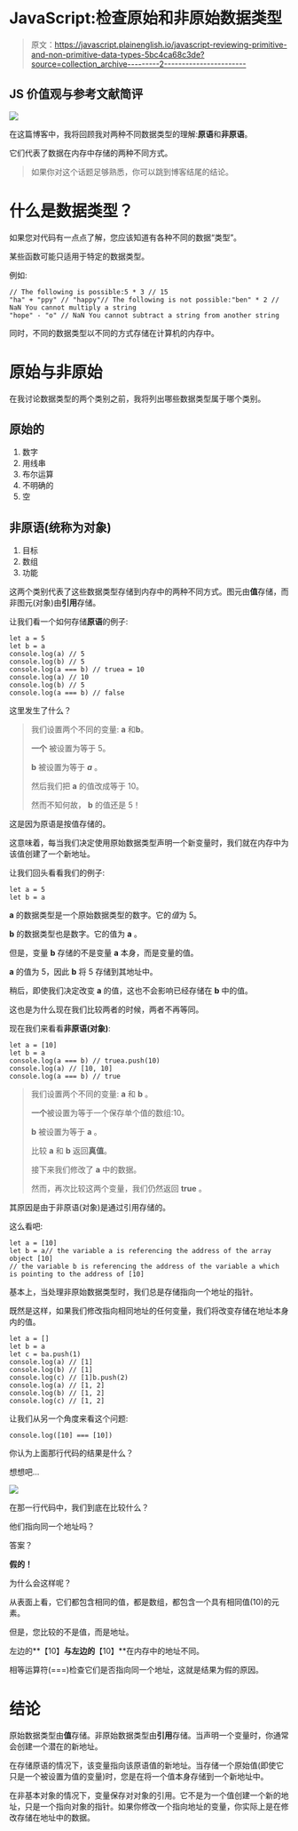 # JavaScript:检查原始和非原始数据类型

> 原文：<https://javascript.plainenglish.io/javascript-reviewing-primitive-and-non-primitive-data-types-5bc4ca68c3de?source=collection_archive---------2----------------------->

## JS 价值观与参考文献简评

![](img/72ea0491a6f3f8b8b62456044fd3820d.png)

在这篇博客中，我将回顾我对两种不同数据类型的理解:**原语**和**非原语**。

它们代表了数据在内存中存储的两种不同方式。

> 如果你对这个话题足够熟悉，你可以跳到博客结尾的结论。

# 什么是数据类型？

如果您对代码有一点点了解，您应该知道有各种不同的数据“类型”。

某些函数可能只适用于特定的数据类型。

例如:

```
// The following is possible:5 * 3 // 15
"ha" + "ppy" // "happy"// The following is not possible:"ben" * 2 // NaN You cannot multiply a string
"hope" - "o" // NaN You cannot subtract a string from another string
```

同时，不同的数据类型以不同的方式存储在计算机的内存中。

# 原始与非原始

在我讨论数据类型的两个类别之前，我将列出哪些数据类型属于哪个类别。

## 原始的

1.  数字
2.  用线串
3.  布尔运算
4.  不明确的
5.  空

## 非原语(统称为对象)

1.  目标
2.  数组
3.  功能

这两个类别代表了这些数据类型存储到内存中的两种不同方式。图元由**值**存储，而非图元(对象)由**引用**存储。

让我们看一个如何存储**原语**的例子:

```
let a = 5
let b = a
console.log(a) // 5
console.log(b) // 5
console.log(a === b) // truea = 10
console.log(a) // 10
console.log(b) // 5
console.log(a === b) // false
```

这里发生了什么？

> 我们设置两个不同的变量: **a** 和**b**。
> 
> **一个** 被设置为等于 5。
> 
> **b** 被设置为等于 ***a*** 。
> 
> 然后我们把 **a** 的值改成等于 10。
> 
> 然而不知何故， **b** 的值还是 5！

这是因为原语是按值存储的。

这意味着，每当我们决定使用原始数据类型声明一个新变量时，我们就在内存中为该值创建了一个新地址。

让我们回头看看我们的例子:

```
let a = 5
let b = a
```

**a** 的数据类型是一个原始数据类型的数字。它的*值*为 5。

**b** 的数据类型也是数字。它的值为 **a** 。

但是，变量 **b** 存储的不是变量 **a** 本身，而是变量的值。

**a** 的值为 5，因此 **b** 将 5 存储到其地址中。

稍后，即使我们决定改变 **a** 的值，这也不会影响已经存储在 **b** 中的值。

这也是为什么现在我们比较两者的时候，两者不再等同。

现在我们来看看**非原语(对象)**:

```
let a = [10]
let b = a
console.log(a === b) // truea.push(10)
console.log(a) // [10, 10]
console.log(a === b) // true
```

> 我们设置两个不同的变量: **a** 和 **b** 。
> 
> **一个**被设置为等于一个保存单个值的数组:10。
> 
> **b** 被设置为等于 **a** 。
> 
> 比较 **a** 和 **b** 返回**真值**。
> 
> 接下来我们修改了 **a** 中的数据。
> 
> 然而，再次比较这两个变量，我们仍然返回 **true** 。

其原因是由于非原语(对象)是通过引用存储的。

这么看吧:

```
let a = [10]
let b = a// the variable a is referencing the address of the array object [10]
// the variable b is referencing the address of the variable a which is pointing to the address of [10]
```

基本上，当处理非原始数据类型时，我们总是存储指向一个地址的指针。

既然是这样，如果我们修改指向相同地址的任何变量，我们将改变存储在地址本身内的值。

```
let a = []
let b = a
let c = ba.push(1)
console.log(a) // [1]
console.log(b) // [1]
console.log(c) // [1]b.push(2)
console.log(a) // [1, 2]
console.log(b) // [1, 2]
console.log(c) // [1, 2]
```

让我们从另一个角度来看这个问题:

```
console.log([10] === [10])
```

你认为上面那行代码的结果是什么？

想想吧…

![](img/cf0aa374812b530ab19af423ed8084e3.png)

在那一行代码中，我们到底在比较什么？

他们指向同一个地址吗？

答案？

**假的！**

为什么会这样呢？

从表面上看，它们都包含相同的值，都是数组，都包含一个具有相同值(10)的元素。

但是，您比较的不是值，而是地址。

左边的**【10】**与左边的**【10】**在内存中的地址不同。

相等运算符(===)检查它们是否指向同一个地址，这就是结果为假的原因。

# 结论

原始数据类型由**值**存储。非原始数据类型由**引用**存储。当声明一个变量时，你通常会创建一个潜在的新地址。

在存储原语的情况下，该变量指向该原语值的新地址。当存储一个原始值(即使它只是一个被设置为值的变量)时，您是在将一个值本身存储到一个新地址中。

在非基本对象的情况下，变量保存对对象的引用。它不是为一个值创建一个新的地址，只是一个指向对象的指针。如果你修改一个指向地址的变量，你实际上是在修改存储在地址中的数据。